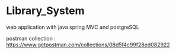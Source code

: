 # Library_System
web application with java spring MVC and postgreSQL

postman collection : https://www.getpostman.com/collections/08d5f4c99f28ed082922
